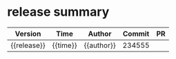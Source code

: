 # release summary
|Version|Time|Author|Commit|PR|
|---|---|---|---|---|
|{{release}}|{{time}}|{{author}}|234555| |
